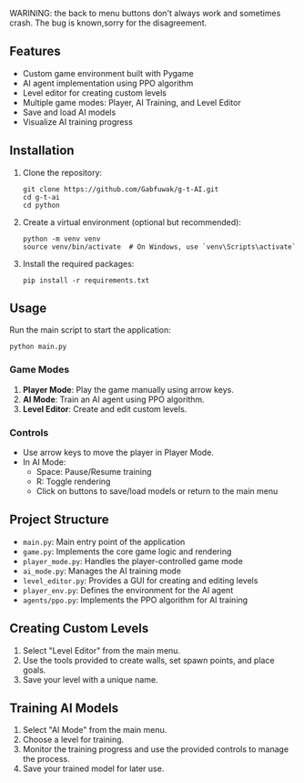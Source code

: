 WARINING: the back to menu buttons don't always work and sometimes crash. The bug is known,sorry for the disagreement.

## Features

- Custom game environment built with Pygame
- AI agent implementation using PPO algorithm
- Level editor for creating custom levels
- Multiple game modes: Player, AI Training, and Level Editor
- Save and load AI models
- Visualize AI training progress

## Installation

1. Clone the repository:
   ```
   git clone https://github.com/Gabfuwak/g-t-AI.git
   cd g-t-ai
   cd python
   ```

2. Create a virtual environment (optional but recommended):
   ```
   python -m venv venv
   source venv/bin/activate  # On Windows, use `venv\Scripts\activate`
   ```

3. Install the required packages:
   ```
   pip install -r requirements.txt
   ```

## Usage

Run the main script to start the application:

```
python main.py
```

### Game Modes

1. **Player Mode**: Play the game manually using arrow keys.
2. **AI Mode**: Train an AI agent using PPO algorithm.
3. **Level Editor**: Create and edit custom levels.

### Controls

- Use arrow keys to move the player in Player Mode.
- In AI Mode:
  - Space: Pause/Resume training
  - R: Toggle rendering
  - Click on buttons to save/load models or return to the main menu

## Project Structure

- `main.py`: Main entry point of the application
- `game.py`: Implements the core game logic and rendering
- `player_mode.py`: Handles the player-controlled game mode
- `ai_mode.py`: Manages the AI training mode
- `level_editor.py`: Provides a GUI for creating and editing levels
- `player_env.py`: Defines the environment for the AI agent
- `agents/ppo.py`: Implements the PPO algorithm for AI training

## Creating Custom Levels

1. Select "Level Editor" from the main menu.
2. Use the tools provided to create walls, set spawn points, and place goals.
3. Save your level with a unique name.

## Training AI Models

1. Select "AI Mode" from the main menu.
2. Choose a level for training.
3. Monitor the training progress and use the provided controls to manage the process.
4. Save your trained model for later use.